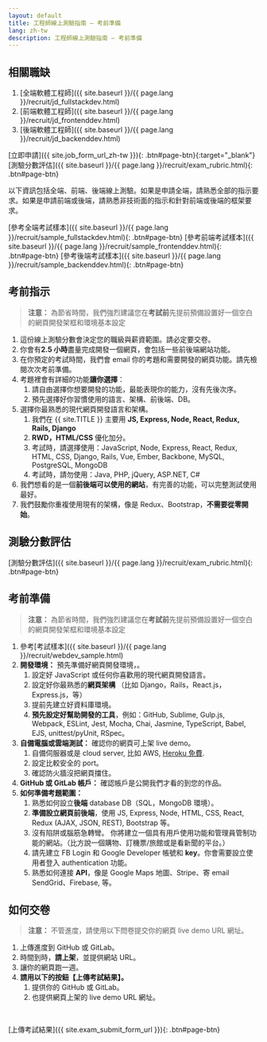```yaml
---
layout: default
title: 工程師線上測驗指南 — 考前準備
lang: zh-tw
description: 工程師線上測驗指南 — 考前準備
---
```


## 相關職缺

1. [全端軟體工程師]({{ site.baseurl }}/{{ page.lang }}/recruit/jd_fullstackdev.html)
1. [前端軟體工程師]({{ site.baseurl }}/{{ page.lang }}/recruit/jd_frontenddev.html)
1. [後端軟體工程師]({{ site.baseurl }}/{{ page.lang }}/recruit/jd_backenddev.html)

[立即申請]({{ site.job_form_url_zh-tw }}){: .btn#page-btn}{:target="\_blank"}
[測驗分數評估]({{ site.baseurl }}/{{ page.lang }}/recruit/exam_rubric.html){: .btn#page-btn}

以下資訊包括全端、前端、後端線上測驗。如果是申請全端，請熟悉全部的指示要求。如果是申請前端或後端，請熟悉非技術面的指示和針對前端或後端的框架要求。

[參考全端考試樣本]({{ site.baseurl }}/{{ page.lang }}/recruit/sample_fullstackdev.html){: .btn#page-btn}
[參考前端考試樣本]({{ site.baseurl }}/{{ page.lang }}/recruit/sample_frontenddev.html){: .btn#page-btn}
[參考後端考試樣本]({{ site.baseurl }}/{{ page.lang }}/recruit/sample_backenddev.html){: .btn#page-btn}

## 考前指示

> **注意：**
> 為節省時間，我們強烈建議您在**考試前**先提前預備設置好一個空白的網頁開發架框和環境基本設定

1. 這份線上測驗分數會決定您的職級與薪資範圍。請必定要交卷。
1. 你會有**2.5 小時**盡量完成開發一個網頁，會包括一些前後端網站功能。
1. 在你預定的考試時間，我們會 email 你的考題和需要開發的網頁功能。請先檢閱次次考前準備。
1. 考題裡會有詳細的功能**讓你選擇**：
   1. 請自由選擇你想要開發的功能，最能表現你的能力，沒有先後次序。
   1. 預先選擇好你習慣使用的語言、架構、前後端、DB。
1. 選擇你最熟悉的現代網頁開發語言和架構。
   1. 我們在 {{ site.TITLE }} 主要用 **JS, Express, Node, React, Redux, Rails, Django**
   1. **RWD，HTML/CSS** 優化加分。
   1. 考試時，請選擇使用：JavaScript, Node, Express, React, Redux, HTML, CSS, Django, Rails, Vue, Ember, Backbone, MySQL, PostgreSQL, MongoDB
   1. 考試時，請勿使用：Java, PHP, jQuery, ASP.NET, C#
1. 我們想看的是一個**前後端可以使用的網站**，有完善的功能，可以完整測試使用最好。
1. 我們鼓勵你重複使用現有的架構，像是 Redux、Bootstrap，**不需要從零開始**。

## 測驗分數評估

[測驗分數評估]({{ site.baseurl }}/{{ page.lang }}/recruit/exam_rubric.html){: .btn#page-btn}

## 考前準備

> **注意：**
> 為節省時間，我們強烈建議您在**考試前**先提前預備設置好一個空白的網頁開發架框和環境基本設定

1. 參考[考試樣本]({{ site.baseurl }}/{{ page.lang }}/recruit/webdev_sample.html)
1. **開發環境：** 預先準備好網頁開發環境，。
   1. 設定好 JavaScript 或任何你喜歡用的現代網頁開發語言。
   1. 設定好你最熟悉的**網頁架構** （比如 Django，Rails，React.js，Express.js，等）
   1. 提前先建立好資料庫環境。
   1. **預先設定好幫助開發的工具**，例如：GitHub, Sublime, Gulp.js, Webpack, ESLint, Jest, Mocha, Chai, Jasmine, TypeScript, Babel, EJS, unittest/pyUnit, RSpec。
1. **自備電腦或雲端測試：** 確認你的網頁可上架 live demo。
   1. 自備伺服器或是 cloud server, 比如 AWS, [Heroku 免費](https://medium.com/enjoy-life-enjoy-coding/heroku-搭配-git-在-heroku-上部署網站的手把手教學-bf4fd6f998b8).
   1. 設定比較安全的 port。
   1. 確認防火牆沒把網頁擋住。
1. **GitHub 或 GitLab 帳戶：** 確認帳戶是公開我們才看的到您的作品。
1. **如何準備考題範圍：**
   1. 熟悉如何設立**後端** database DB（SQL，MongoDB 環境）。
   1. **準備設立網頁前後端**，使用 JS, Express, Node, HTML, CSS, React, Redux (AJAX, JSON, REST), Bootstrap 等。
   1. 沒有陷阱或腦筋急轉彎。 你將建立一個具有用戶使用功能和管理員管制功能的網站。（比方說一個購物、訂機票/旅館或是看新聞的平台。）
   1. 請先建立 FB Login 和 Google Developer 帳號和 **key**。你會需要設立使用者登入 authentication 功能。
   1. 熟悉如何連接 **API**，像是 Google Maps 地圖、Stripe、寄 email SendGrid、Firebase, 等。

## 如何交卷

> **注意：**
> 不管進度，請使用以下問卷提交你的網頁 live demo URL 網址。

1. 上傳進度到 GitHub 或 GitLab。
1. 時間到時，**請上架**，並提供網站 URL。
1. 讓你的網頁跑一週。
1. **請用以下的按鈕【上傳考試結果】。**
   1. 提供你的 GitHub 或 GitLab。
   1. 也提供網頁上架的 live demo URL 網址。

<br>

[上傳考試結果]({{ site.exam_submit_form_url }}){: .btn#page-btn}

<br>
